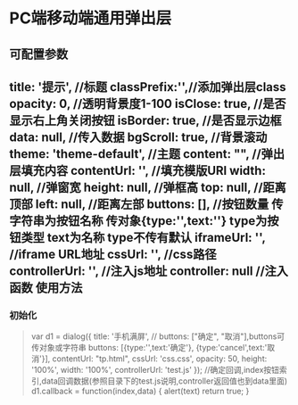 ﻿
PC端移动端通用弹出层
===================================
可配置参数  
-----------------------------------
title: '提示', //标题
classPrefix:'',//添加弹出层class
opacity: 0, //透明背景度1-100
isClose: true, //是否显示右上角关闭按钮
isBorder: true, //是否显示边框 
data: null, //传入数据
bgScroll: true, //背景滚动
theme: 'theme-default', //主题
content: "", //弹出层填充内容
contentUrl: '', //填充模版URl
width: null, //弹窗宽
height: null, //弹框高
top: null, //距离顶部
left: null, //距离左部
buttons: [], //按钮数量 传字符串为按钮名称  传对象{type:'',text:''} type为按钮类型 text为名称 type不传有默认
iframeUrl: '', //iframe URL地址
cssUrl: '', //css路径
controllerUrl: '', //注入js地址
controller: null //注入函数
使用方法  
-----------------------------------
### 初始化
>var d1 = dialog({
>                title: '手机满屏',
>                //  buttons: ["确定", "取消"],buttons可传对象或字符串
>                  buttons: [{type:'',text:'确定'}, {type:'cancel',text:'取消'}],
>                contentUrl: "tp.html",
>                cssUrl: 'css.css',
>                opacity: 50,
>                height: '100%',
>                width: '100%',
>                controllerUrl: 'test.js'
>           });
>            //确定回调,index按钮索引,data回调数据(参照目录下的test.js说明,controller返回值也到data里面)
>            d1.callback = function(index,data) {
>                alert(text)
>                return true;
>            }

